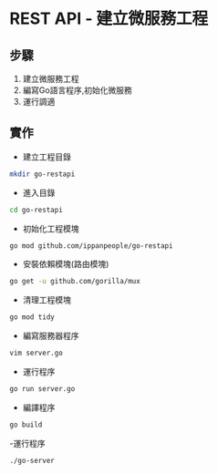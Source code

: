 # REST API - 建立微服務工程

## 步驟
1. 建立微服務工程
2. 編寫Go語言程序,初始化微服務
3. 運行調適

## 實作
- 建立工程目錄
```bash
mkdir go-restapi
```
- 進入目錄
```bash
cd go-restapi
```
- 初始化工程模塊
```bash
go mod github.com/ippanpeople/go-restapi
```
- 安裝依賴模塊(路由模塊)
```bash
go get -u github.com/gorilla/mux
```
- 清理工程模塊
```bash
go mod tidy
```
- 編寫服務器程序
```bash
vim server.go
```
- 運行程序
```bash
go run server.go
```
- 編譯程序
```bash
go build
```
-運行程序
```bash
./go-server
```